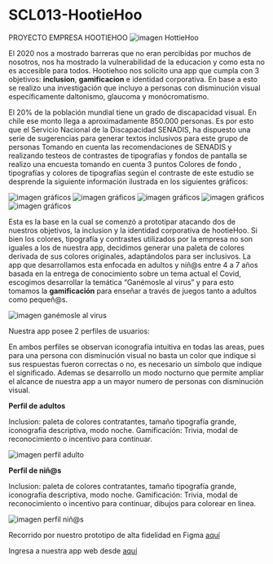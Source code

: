 # SCL013-HootieHoo
PROYECTO EMPRESA HOOTIEHOO
![imagen HottieHoo](http://imgfz.com/i/53V4rMv.png)

El 2020 nos a mostrado barreras que no eran percibidas por muchos de nosotros, nos ha mostrado la vulnerabilidad de la educacion y como esta no es accesible para todos. Hootiehoo nos solicito una app que cumpla con 3 objetivos:
**inclusion**, **gamificacion** e identidad corporativa. En base a esto se realizo una investigación que incluyo a personas con disminución visual específicamente daltonismo, glaucoma y monócromatismo.

El 20% de la población mundial tiene un grado de discapacidad visual. En chile ese monto llega a aproximadamente 850.000 personas. Es por esto que el Servicio Nacional de la Discapacidad SENADIS, ha dispuesto una serie de sugerencias para generar textos inclusivos para este grupo de personas  Tomando en cuenta las recomendaciones de SENADIS y realizando testeos de contrastes de tipografías y fondos de pantalla se realizo una encuesta tomando en cuenta 3 puntos Colores de fondo , tipografías y colores de tipografías según el contraste de este estudio se desprende la siguiente información ilustrada en los siguientes gráficos:

![imagen gráficos](http://imgfz.com/i/IlmckTr.png)
![imagen gráficos](http://imgfz.com/i/tvyb2RO.png)
![imagen gráficos](http://imgfz.com/i/vQC1JMa.png)
![imagen gráficos](http://imgfz.com/i/rSNGqj5.png)
![imagen gráficos](http://imgfz.com/i/d10cKuj.png)

Esta es la base en la cual se comenzó a prototipar atacando dos de nuestros objetivos, la inclusion y la identidad corporativa de hootieHoo. Si bien los colores, tipografía y contrastes utilizados por la empresa no son iguales a los de nuestra app, decidimos generar una paleta de colores derivada de sus colores originales, adaptándolos para ser inclusivos.
La app que desarrollamos esta enfocada en adultos y niñ@s entre 4 a 7 años basada en la entrega de conocimiento sobre un tema actual el Covid, escogimos desarrollar la temática “Ganémosle al virus” y para esto tomamos la **gamificación** para enseñar a través de juegos tanto a adultos como pequeñ@s.

![imagen ganémosle al virus](http://imgfz.com/i/JkVjb2G.png) 

Nuestra app posee 2 perfiles de usuarios:

En ambos perfiles se observan iconografía intuitiva en todas las areas, pues para una persona con disminución visual no basta un color que indique si sus respuestas fueron correctas o no, es necesario un símbolo que indique el significado. Ademas se desarrollo un modo nocturno que permite ampliar el alcance de nuestra app a un mayor numero de personas con disminución visual. 

**Perfil de adultos**

Inclusion: paleta de colores contratantes, tamaño tipografía grande, iconografía descriptiva, modo noche.
Gamificación: Trivia, modal de reconocimiento o incentivo para continuar.

![imagen perfil adulto](http://imgfz.com/i/yFxD4i9.png) 


**Perfil de niñ@s**

Inclusion: paleta de colores contratantes, tamaño tipografía grande, iconografía descriptiva, modo noche.
Gamificación: Trivia, modal de reconocimiento o incentivo para continuar, dibujos para colorear en linea.

![imagen perfil niñ@s](http://imgfz.com/i/95ESPem.png) 


Recorrido por nuestro prototipo de alta fidelidad en Figma [aquí](https://www.figma.com/proto/Ae3mgLGmtvSdAmmdYN8nzp/Covid-19?node-id=194%3A37&viewport=-214%2C1779%2C0.27106305956840515&scaling=min-zoom)


Ingresa a nuestra app web desde [aquí]()

